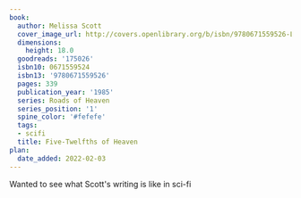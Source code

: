 ```yaml
---
book:
  author: Melissa Scott
  cover_image_url: http://covers.openlibrary.org/b/isbn/9780671559526-L.jpg
  dimensions:
    height: 18.0
  goodreads: '175026'
  isbn10: 0671559524
  isbn13: '9780671559526'
  pages: 339
  publication_year: '1985'
  series: Roads of Heaven
  series_position: '1'
  spine_color: '#fefefe'
  tags:
  - scifi
  title: Five-Twelfths of Heaven
plan:
  date_added: 2022-02-03
---
```


Wanted to see what Scott's writing is like in sci-fi
